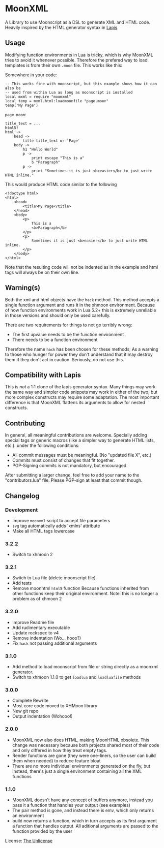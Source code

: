 MoonXML
========

A Library to use Moonscript as a DSL to generate XML and HTML code.
Heavily inspired by the HTML generator syntax in [Lapis][lapis]

Usage
--------------------------------------------------------------------------------

Modifying function environments in Lua is tricky, which is why MoonXML tries to
avoid it whenever possible. Therefore the prefered way to load templates is from
their own `.moon` file. This works like this:

Somewhere in your code:

	-- This works fine with moonscript, but this example shows how it can also be
	-- used from within Lua as long as moonscript is installed
	local mxml = require "moonxml"
	local temp = mxml.html:loadmoonfile "page.moon"
	temp('My Page')

`page.moon`:

	title_text = ...
	html5!
	html ->
		head ->
			title title_text or 'Page'
		body ->
			h1 "Hello World"
			p ->
				print escape "This is a"
				b "Paragraph"
			p ->
				print "Sometimes it is just <b>easier</b> to just write HTML inline."

This would produce HTML code similar to the following

	<!doctype html>
	<html>
		<head>
			<title>My Page</title>
		</head>
		<body>
			<p>
				This is a
				<b>Paragraph</b>
			</p>
			<p>
				Sometimes it is just <b>easier</b> to just write HTML inline.
			</p>
		</body>
	</html>

Note that the resulting code will not be indented as in the example
and html tags will always be on their own line.

Warning(s)
--------------------------------------------------------------------------------

Both the xml and html objects have the `hack` method.
This method accepts a single function argument and runs it in the xhmoon
environment.
Because of how function environments work in Lua 5.2+ this is extremely
unreliable in those versions and should only be used carefully.

There are two requirements for things to not go terribly wrong:

- The first upvalue needs to be the function environment
- There needs to be a function environment

Therefore the name `hack` has been chosen for these methods;
As a warning to those who hunger for power they don't understand that it may
destroy them if they don't act in caution.
Seriously, do not use this.

Compatibility with Lapis
--------------------------------------------------------------------------------

This is *not* a 1:1 clone of the lapis generator syntax.
Many things may work the same way and simpler code snippets may work in either
of the two, but more complex constructs may require some adaptation.
The most important difference is that MoonXML flattens its arguments to allow
for nested constructs.

Contributing
--------------------------------------------------------------------------------

In general, all meaningful contributions are welcome. Specially adding special
tags or generic macros (like a simpler way to generate HTML lists, etc.). under
the following conditions:

- All commit messages must be meaningful. (No "updated file X", etc.)
- Commits must consist of changes that fit together.
- PGP-Signing commits is not mandatory, but encouraged.

After submitting a larger change, feel free to add your name to the
"contributors.lua" file. Please PGP-sign at least that commit though.

Changelog
--------------------------------------------------------------------------------

### Development
- Improve `moonxml` script to accept file parameters
- `svg` tag automatically adds 'xmlns' attribute
- Make all HTML tags lowercase

### 3.2.2
- Switch to xhmoon 2

### 3.2.1
- Switch to Lua file (delete moonscript file)
- Add tests
- Remove moonhtml `html5` function
	Because functions inherited from other functions keep their original
	environment.
	Note: this is no longer a problem as of xhmoon 2

### 3.2.0
- Improve Readme file
- Add rudimentary executable
- Update rockspec to v4
- Remove indentation (Wo... hooo?)
- Fix `hack` not passing additional arguments

### 3.1.0
- Add method to load moonscript from file or string directly as a moonxml
	generator.
- Switch to xhmoon 1.1.0 to get `loadlua` and `loadluafile` methods

### 3.0.0

- Complete Rewrite
- Most core code moved to XHMoon library
- New git repo
- Output indentation (Wohooo!)

### 2.0.0

- MoonXML now also does HTML, making MoonHTML obsolete. This change was necessary because both projects shared most of their code and only differed in how they treat empty tags.
- Render functions are gone (they were one-liners, so the user can build them when needed) to reduce feature bloat
- There are no more individual environments generated on the fly, but instead, there's just a single environment containing all the XML functions

### 1.1.0

- MoonXML doesn't have any concept of buffers anymore, instead you pass it a function that handles your output (see examples)
- The pair method is gone, and instead there is emv, which only returns an environment
- build now returns a function, which in turn accepts as its first argument a function that handles output.  All aditional arguments are passed to the function provided by the user

License: [The Unlicense][unlicense]

[lapis]:     //leafo.net/lapis "Lapis: Webb-application framework for Lua/Moonscript"
[unlicense]: //unlicense.org   "The Unlicense"
